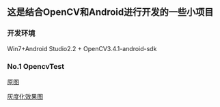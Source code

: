 ## 这是结合OpenCV和Android进行开发的一些小项目
### 开发环境
Win7+Android Studio2.2 + OpenCV3.4.1-android-sdk
### No.1 OpencvTest
[原图](https://github.com/EDG-Zola/LearnAndroid/tree/master/OpenCV4Android/OpencvTest/result/src.png)

[灰度化效果图](https://github.com/EDG-Zola/LearnAndroid/tree/master/OpenCV4Android/OpencvTest/result/result.png)